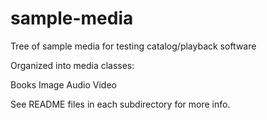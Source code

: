 sample-media
============

Tree of sample media for testing catalog/playback software

Organized into media classes:

Books
Image
Audio
Video

See README files in each subdirectory for more info.
